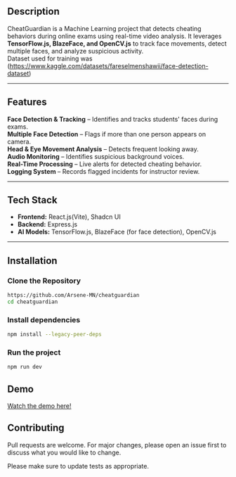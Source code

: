 ## Description
CheatGuardian is a Machine Learning project that detects cheating behaviors during online exams using real-time video analysis. It leverages **TensorFlow.js, BlazeFace, and OpenCV.js** to track face movements, detect multiple faces, and analyze suspicious activity.  
Dataset used for training was (https://www.kaggle.com/datasets/fareselmenshawii/face-detection-dataset)

---

## Features  
**Face Detection & Tracking** – Identifies and tracks students' faces during exams.  
**Multiple Face Detection** – Flags if more than one person appears on camera.  
**Head & Eye Movement Analysis** – Detects frequent looking away.  
**Audio Monitoring** – Identifies suspicious background voices.  
**Real-Time Processing** – Live alerts for detected cheating behavior.  
**Logging System** – Records flagged incidents for instructor review.  

---

## Tech Stack  
- **Frontend:** React.js(Vite), Shadcn UI 
- **Backend:** Express.js  
- **AI Models:** TensorFlow.js, BlazeFace (for face detection), OpenCV.js  
---

## Installation  

### Clone the Repository  
```sh
https://github.com/Arsene-MN/cheatguardian
cd cheatguardian
```

### Install dependencies
```sh
npm install --legacy-peer-deps
```
### Run the project
```sh
npm run dev
```
## Demo
[Watch the demo here!](https://youtu.be/32sd7H9SooY)

## Contributing
Pull requests are welcome. For major changes, please open an issue first
to discuss what you would like to change.

Please make sure to update tests as appropriate.
